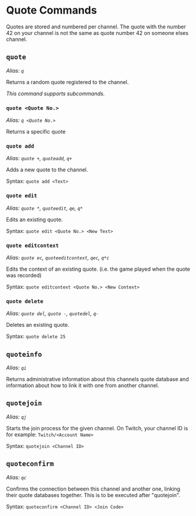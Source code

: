 # Quote Commands

Quotes are stored and numbered per channel. The quote with the number 42 on your channel is not the same as quote number 42 on someone elses channel.

## `quote`

_Alias: `q`_

Returns a random quote registered to the channel.

_This command supports subcommands._

### `quote <Quote No.>`

_Alias: `q <Quote No.>`_

Returns a specific quote

### `quote add`

_Alias: `quote +`, `quoteadd`, `q+`_

Adds a new quote to the channel.

Syntax: `quote add <Text>`

### `quote edit`

_Alias: `quote *`, `quoteedit`, `qe`, `q*`_

Edits an existing quote.

Syntax: `quote edit <Quote No.> <New Text>`

### `quote editcontext`

_Alias: `quote ec`, `quoteeditcontext`, `qec`, `q*c`_

Edits the context of an existing quote. (i.e. the game played when the quote was recorded)

Syntax: `quote editcontext <Quote No.> <New Context>`

### `quote delete`

_Alias: `quote del`, `quote -`, `quotedel`, `q-`_

Deletes an existing quote.

Syntax: `quote delete 25`

## `quoteinfo`

_Alias: `qi`_

Returns administrative information about this channels quote database and information about how to link it with one from another channel.

## `quotejoin`

_Alias: `qj`_

Starts the join process for the given channel. On Twitch, your channel ID is for example: `Twitch/<Account Name>`

Syntax: `quotejoin <Channel ID>`

## `quoteconfirm`

_Alias: `qc`_

Confirms the connection between this channel and another one, linking their quote databases together. This is to be executed after "quotejoin".

Syntax: `quoteconfirm <Channel ID> <Join Code>`
